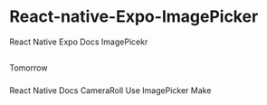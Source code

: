 # React-native-Expo-ImagePicker
React Native Expo Docs  ImagePicekr 


##
Tomorrow 
###
React Native Docs CameraRoll Use ImagePicker Make
